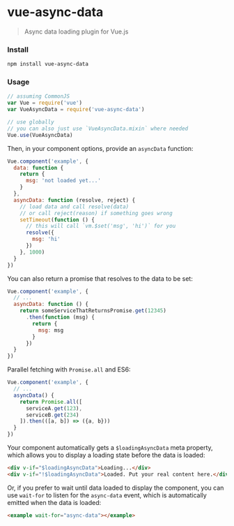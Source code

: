 # vue-async-data

> Async data loading plugin for Vue.js

### Install

``` bash
npm install vue-async-data
```

### Usage

``` js
// assuming CommonJS
var Vue = require('vue')
var VueAsyncData = require('vue-async-data')

// use globally
// you can also just use `VueAsyncData.mixin` where needed
Vue.use(VueAsyncData)
```

Then, in your component options, provide an `asyncData` function:

``` js
Vue.component('example', {
  data: function {
    return {
      msg: 'not loaded yet...'
    }
  },
  asyncData: function (resolve, reject) {
    // load data and call resolve(data)
    // or call reject(reason) if something goes wrong
    setTimeout(function () {
      // this will call `vm.$set('msg', 'hi')` for you
      resolve({
        msg: 'hi'
      })
    }, 1000)
  }
})
```

You can also return a promise that resolves to the data to be set:

``` js
Vue.component('example', {
  // ...
  asyncData: function () {
    return someServiceThatReturnsPromise.get(12345)
      .then(function (msg) {
        return {
          msg: msg
        }
      })
  }
})
```

Parallel fetching with `Promise.all` and ES6:

``` js
Vue.component('example', {
  // ...
  asyncData() {
    return Promise.all([
      serviceA.get(123),
      serviceB.get(234)
    ]).then(([a, b]) => ({a, b}))
  }
})
```

Your component automatically gets a `$loadingAsyncData` meta property, which allows you to display a loading state before the data is loaded:

``` html
<div v-if="$loadingAsyncData">Loading...</div>
<div v-if="!$loadingAsyncData">Loaded. Put your real content here.</div>
```

Or, if you prefer to wait until data loaded to display the component, you can use `wait-for` to listen for the `async-data` event, which is automatically emitted when the data is loaded:

``` html
<example wait-for="async-data"></example>
```
